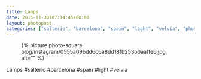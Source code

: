 ```yaml
---
title: Lamps
date: 2015-11-30T07:14:45+00:00
layout: photopost
categories: ["salterio", "barcelona", "spain", "light", "velvia", "photos", "instagram"]
---
```


<figure class="photo photo--square">
  {% picture photo-square blog/instagram/0555a09bdd6c6a8dd18fb253b0aa1fe6.jpg alt="" %}
</figure>

Lamps
#salterio #barcelona #spain #light #velvia
